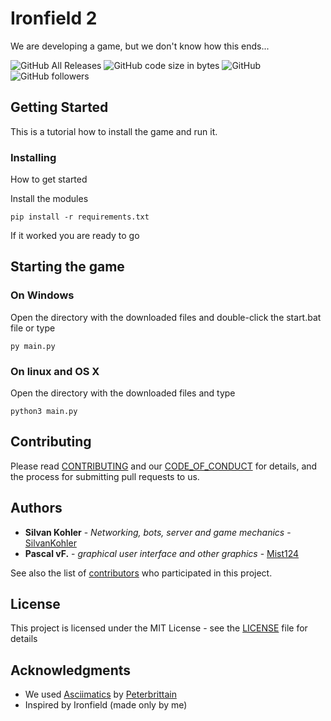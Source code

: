 # Ironfield 2
We are developing a game, but we don't know how this ends...

![GitHub All Releases](https://img.shields.io/github/downloads/SilvanKohler/Ironfield-2/total.svg?style=flat-square)
![GitHub code size in bytes](https://img.shields.io/github/languages/code-size/SilvanKohler/Ironfield-2.svg?style=flat-square)
![GitHub](https://img.shields.io/github/license/SilvanKohler/Ironfield-2.svg?style=flat-square)
![GitHub followers](https://img.shields.io/github/followers/SilvanKohler.svg?style=flat-square)



## Getting Started

This is a tutorial how to install the game and run it.

### Installing

How to get started

Install the modules

```
pip install -r requirements.txt
```

If it worked you are ready to go

## Starting the game
### On Windows

Open the directory with the downloaded files and double-click the start.bat file or type
```
py main.py
```
### On linux and OS X

Open the directory with the downloaded files and type
```
python3 main.py
```

## Contributing

Please read [CONTRIBUTING](https://github.com/SilvanKohler/Ironfield-2/blob/master/CONTRIBUTING.md) and our [CODE_OF_CONDUCT](https://github.com/SilvanKohler/Ironfield-2/blob/master/CODE_OF_CONDUCT.md) for details, and the process for submitting pull requests to us.

## Authors

* **Silvan Kohler** - *Networking, bots, server and game mechanics* - [SilvanKohler](https://github.com/SilvanKohler)
* **Pascal vF.** - *graphical user interface and other graphics* - [Mist124](https://github.com/Mist124)

See also the list of [contributors](https://github.com/SilvanKohler/Ironfield-2/contributors) who participated in this project.

## License

This project is licensed under the MIT License - see the [LICENSE](https://github.com/SilvanKohler/Ironfield-2/blob/master/LICENSE) file for details

## Acknowledgments

* We used [Asciimatics](https://github.com/peterbrittain/asciimatics) by [Peterbrittain](https://github.com/peterbrittain)
* Inspired by Ironfield (made only by me)
